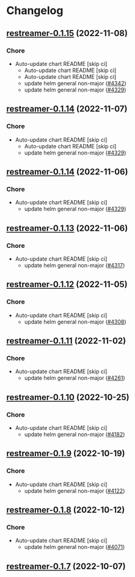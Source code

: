 # Changelog



## [restreamer-0.1.15](https://github.com/truecharts/charts/compare/restreamer-0.1.13...restreamer-0.1.15) (2022-11-08)

### Chore

- Auto-update chart README [skip ci]
  - Auto-update chart README [skip ci]
  - Auto-update chart README [skip ci]
  - update helm general non-major ([#4342](https://github.com/truecharts/charts/issues/4342))
  - update helm general non-major ([#4329](https://github.com/truecharts/charts/issues/4329))




## [restreamer-0.1.14](https://github.com/truecharts/charts/compare/restreamer-0.1.13...restreamer-0.1.14) (2022-11-07)

### Chore

- Auto-update chart README [skip ci]
  - Auto-update chart README [skip ci]
  - update helm general non-major ([#4329](https://github.com/truecharts/charts/issues/4329))




## [restreamer-0.1.14](https://github.com/truecharts/charts/compare/restreamer-0.1.13...restreamer-0.1.14) (2022-11-06)

### Chore

- Auto-update chart README [skip ci]
  - update helm general non-major ([#4329](https://github.com/truecharts/charts/issues/4329))




## [restreamer-0.1.13](https://github.com/truecharts/charts/compare/restreamer-0.1.12...restreamer-0.1.13) (2022-11-06)

### Chore

- Auto-update chart README [skip ci]
  - update helm general non-major ([#4317](https://github.com/truecharts/charts/issues/4317))




## [restreamer-0.1.12](https://github.com/truecharts/charts/compare/restreamer-0.1.11...restreamer-0.1.12) (2022-11-05)

### Chore

- Auto-update chart README [skip ci]
  - update helm general non-major ([#4308](https://github.com/truecharts/charts/issues/4308))




## [restreamer-0.1.11](https://github.com/truecharts/charts/compare/restreamer-0.1.10...restreamer-0.1.11) (2022-11-02)

### Chore

- Auto-update chart README [skip ci]
  - update helm general non-major ([#4261](https://github.com/truecharts/charts/issues/4261))




## [restreamer-0.1.10](https://github.com/truecharts/charts/compare/restreamer-0.1.9...restreamer-0.1.10) (2022-10-25)

### Chore

- Auto-update chart README [skip ci]
  - update helm general non-major ([#4182](https://github.com/truecharts/charts/issues/4182))




## [restreamer-0.1.9](https://github.com/truecharts/charts/compare/restreamer-0.1.8...restreamer-0.1.9) (2022-10-19)

### Chore

- Auto-update chart README [skip ci]
  - update helm general non-major ([#4122](https://github.com/truecharts/charts/issues/4122))




## [restreamer-0.1.8](https://github.com/truecharts/charts/compare/restreamer-0.1.7...restreamer-0.1.8) (2022-10-12)

### Chore

- Auto-update chart README [skip ci]
  - update helm general non-major ([#4071](https://github.com/truecharts/charts/issues/4071))




## [restreamer-0.1.7](https://github.com/truecharts/charts/compare/restreamer-0.1.6...restreamer-0.1.7) (2022-10-07)
